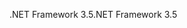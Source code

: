 <span data-ttu-id="a6a8f-101">.NET Framework 3.5</span><span class="sxs-lookup"><span data-stu-id="a6a8f-101">.NET Framework 3.5</span></span>